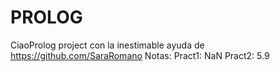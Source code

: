 # PROLOG
CiaoProlog project
con la inestimable ayuda de https://github.com/SaraRomano
Notas:
Pract1: NaN
Pract2: 5.9
